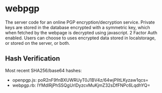 webpgp
======

The server code for an online PGP encryption/decryption service. Private keys are stored in the database encrypted with a symmetric key, which when fetched by the webpage is decrypted using javascript. 2 Factor Auth enabled. Users can choose to uses encrypted data stored in localstorage, or stored on the server, or both.

## Hash Verification
Most recent SHA256/base64 hashes: 

- openpgp.js: poR2nF9fnBXUWRUyT0J1BV4z/64wjPlltLKyzaw1qcs=
- webpgp.rb: IYMdIRjPhSSQgUrlDyzcvMuKjmZ32sDfFNPc6LqdhYQ=